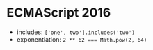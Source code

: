 ECMAScript 2016
===============

- includes: `['one', two'].includes('two')`
- exponentiation: `2 ** 62 === Math.pow(2, 64)`
